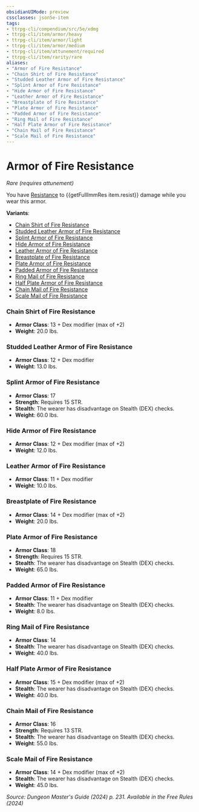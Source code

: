 ```yaml
---
obsidianUIMode: preview
cssclasses: json5e-item
tags:
- ttrpg-cli/compendium/src/5e/xdmg
- ttrpg-cli/item/armor/heavy
- ttrpg-cli/item/armor/light
- ttrpg-cli/item/armor/medium
- ttrpg-cli/item/attunement/required
- ttrpg-cli/item/rarity/rare
aliases: 
- "Armor of Fire Resistance"
- "Chain Shirt of Fire Resistance"
- "Studded Leather Armor of Fire Resistance"
- "Splint Armor of Fire Resistance"
- "Hide Armor of Fire Resistance"
- "Leather Armor of Fire Resistance"
- "Breastplate of Fire Resistance"
- "Plate Armor of Fire Resistance"
- "Padded Armor of Fire Resistance"
- "Ring Mail of Fire Resistance"
- "Half Plate Armor of Fire Resistance"
- "Chain Mail of Fire Resistance"
- "Scale Mail of Fire Resistance"
---
```

# Armor of Fire Resistance
*Rare (requires attunement)*  


You have [Resistance](3-Compendium/CLI/rules/variant-rules/resistance-xphb.md) to {{getFullImmRes item.resist}} damage while you wear this armor.

**Variants**:
- [Chain Shirt of Fire Resistance](#Chain%20Shirt%20of%20Fire%20Resistance)
- [Studded Leather Armor of Fire Resistance](#Studded%20Leather%20Armor%20of%20Fire%20Resistance)
- [Splint Armor of Fire Resistance](#Splint%20Armor%20of%20Fire%20Resistance)
- [Hide Armor of Fire Resistance](#Hide%20Armor%20of%20Fire%20Resistance)
- [Leather Armor of Fire Resistance](#Leather%20Armor%20of%20Fire%20Resistance)
- [Breastplate of Fire Resistance](#Breastplate%20of%20Fire%20Resistance)
- [Plate Armor of Fire Resistance](#Plate%20Armor%20of%20Fire%20Resistance)
- [Padded Armor of Fire Resistance](#Padded%20Armor%20of%20Fire%20Resistance)
- [Ring Mail of Fire Resistance](#Ring%20Mail%20of%20Fire%20Resistance)
- [Half Plate Armor of Fire Resistance](#Half%20Plate%20Armor%20of%20Fire%20Resistance)
- [Chain Mail of Fire Resistance](#Chain%20Mail%20of%20Fire%20Resistance)
- [Scale Mail of Fire Resistance](#Scale%20Mail%20of%20Fire%20Resistance)

### Chain Shirt of Fire Resistance

- **Armor Class**: 13 + Dex modifier (max of +2)
- **Weight**: 20.0 lbs.

### Studded Leather Armor of Fire Resistance

- **Armor Class**: 12 + Dex modifier
- **Weight**: 13.0 lbs.

### Splint Armor of Fire Resistance

- **Armor Class**: 17
- **Strength**: Requires 15 STR.
- **Stealth**: The wearer has disadvantage on Stealth (DEX) checks.
- **Weight**: 60.0 lbs.

### Hide Armor of Fire Resistance

- **Armor Class**: 12 + Dex modifier (max of +2)
- **Weight**: 12.0 lbs.

### Leather Armor of Fire Resistance

- **Armor Class**: 11 + Dex modifier
- **Weight**: 10.0 lbs.

### Breastplate of Fire Resistance

- **Armor Class**: 14 + Dex modifier (max of +2)
- **Weight**: 20.0 lbs.

### Plate Armor of Fire Resistance

- **Armor Class**: 18
- **Strength**: Requires 15 STR.
- **Stealth**: The wearer has disadvantage on Stealth (DEX) checks.
- **Weight**: 65.0 lbs.

### Padded Armor of Fire Resistance

- **Armor Class**: 11 + Dex modifier
- **Stealth**: The wearer has disadvantage on Stealth (DEX) checks.
- **Weight**: 8.0 lbs.

### Ring Mail of Fire Resistance

- **Armor Class**: 14
- **Stealth**: The wearer has disadvantage on Stealth (DEX) checks.
- **Weight**: 40.0 lbs.

### Half Plate Armor of Fire Resistance

- **Armor Class**: 15 + Dex modifier (max of +2)
- **Stealth**: The wearer has disadvantage on Stealth (DEX) checks.
- **Weight**: 40.0 lbs.

### Chain Mail of Fire Resistance

- **Armor Class**: 16
- **Strength**: Requires 13 STR.
- **Stealth**: The wearer has disadvantage on Stealth (DEX) checks.
- **Weight**: 55.0 lbs.

### Scale Mail of Fire Resistance

- **Armor Class**: 14 + Dex modifier (max of +2)
- **Stealth**: The wearer has disadvantage on Stealth (DEX) checks.
- **Weight**: 45.0 lbs.


*Source: Dungeon Master's Guide (2024) p. 231. Available in the Free Rules (2024)*